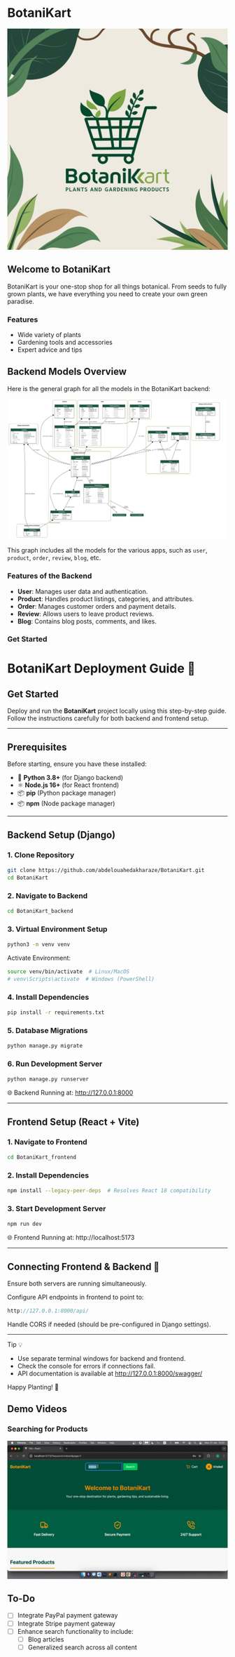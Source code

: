 # BotaniKart
![Logo](docs/assets/logo.jpg)
## Welcome to BotaniKart

BotaniKart is your one-stop shop for all things botanical. From seeds to fully grown plants, we have everything you need to create your own green paradise.

### Features
- Wide variety of plants
- Gardening tools and accessories
- Expert advice and tips

## Backend Models Overview

Here is the general graph for all the models in the BotaniKart backend:

![All Apps Graph](docs/assets/output.png)

This graph includes all the models for the various apps, such as `user`, `product`, `order`, `review`, `blog`, etc.

### Features of the Backend

- **User**: Manages user data and authentication.
- **Product**: Handles product listings, categories, and attributes.
- **Order**: Manages customer orders and payment details.
- **Review**: Allows users to leave product reviews.
- **Blog**: Contains blog posts, comments, and likes.

### Get Started

# BotaniKart Deployment Guide 🌱

## Get Started

Deploy and run the **BotaniKart** project locally using this step-by-step guide. Follow the instructions carefully for both backend and frontend setup.

---

## Prerequisites

Before starting, ensure you have these installed:

- 🐍 **Python 3.8+** (for Django backend)
- ⚛️ **Node.js 16+** (for React frontend)
- 📦 **pip** (Python package manager)
- 📦 **npm** (Node package manager)

---

## Backend Setup (Django)

### 1. Clone Repository
```bash
git clone https://github.com/abdelouahedakharaze/BotaniKart.git
cd BotaniKart
```

### 2. Navigate to Backend
```bash
cd BotaniKart_backend
```

### 3. Virtual Environment Setup
```bash
python3 -m venv venv
```

Activate Environment:

```bash
source venv/bin/activate  # Linux/MacOS
# venv\Scripts\activate  # Windows (PowerShell)
```

### 4. Install Dependencies
```bash
pip install -r requirements.txt
```

### 5. Database Migrations
```bash
python manage.py migrate
```

### 6. Run Development Server
```bash
python manage.py runserver
```

🌐 Backend Running at: http://127.0.0.1:8000

---

## Frontend Setup (React + Vite)

### 1. Navigate to Frontend
```bash
cd BotaniKart_frontend
```

### 2. Install Dependencies
```bash
npm install --legacy-peer-deps  # Resolves React 18 compatibility
```

### 3. Start Development Server
```bash
npm run dev
```

🌐 Frontend Running at: http://localhost:5173

---

## Connecting Frontend & Backend 🔗

Ensure both servers are running simultaneously.

Configure API endpoints in frontend to point to:
```javascript
http://127.0.0.1:8000/api/
```

Handle CORS if needed (should be pre-configured in Django settings).

---

Tip 💡

- Use separate terminal windows for backend and frontend.
- Check the console for errors if connections fail.
- API documentation is available at http://127.0.0.1:8000/swagger/

Happy Planting! 🌿


## Demo Videos



### Searching for Products  
![Search Demo](docs/assets/search.gif) 


## To-Do  

- [ ] Integrate PayPal payment gateway  
- [ ] Integrate Stripe payment gateway  
- [ ] Enhance search functionality to include:  
  - [ ] Blog articles  
  - [ ] Generalized search across all content